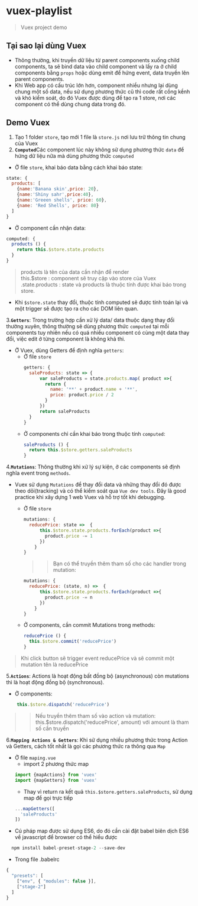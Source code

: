 # vuex-playlist

> Vuex project demo

## Tại sao lại dùng Vuex
- Thông thường, khi truyền dữ liệu từ parent components xuống child components, ta sẽ bind data vào child component và lấy ra ở child components bằng  `props` hoặc dùng emit để hứng event, data truyền lên parent components.
- Khi Web app có cấu trúc lớn hơn, component nhiều nhưng lại dùng chung một số data, nếu sử dụng phương thức cũ thì code rất cồng kềnh và khó kiểm soát, do đó Vuex được dùng để tạo ra 1 store, nơi các component có thể dùng chung data trong đó.
## Demo Vuex
1. Tạo 1 folder `store`, tạo mới 1 file là `store.js` nơi lưu trữ thông tin chung của Vuex
2. <strong>`Computed`</strong>Các component lúc này không sử dụng phương thức `data` để hứng dữ liệu nữa mà dùng phương thức `computed`
- Ở file `store`, khai báo data bằng cách khai báo state:
```js
state: {
  products: [
    {name:'Banana skin',price: 20},
    {name:'Shiny sahr',price:40},
    {name:'Greeen shells', price: 60},
    {name: 'Red Shells', price: 80}
  ]
}
```
- Ở component cần nhận data:
```js
computed: {
  products () {
    return this.$store.state.products
  }
}
```
>products là tên của data cần nhận để render<br>
> this.$store : component sẽ truy cập vào store của  Vuex <br>
> .state.products : state và products là thuộc tính được khai báo trong store.

- Khi `$store.state` thay đổi, thuộc tính computed sẽ được tính toán lại và một trigger sẽ được tạo ra cho các DOM liên quan.

3.<strong>`Getters`</strong>: Trong trường hợp cần xử lý data/ data thuộc dạng thay đổi thường xuyên, thông thường sẽ dùng phương thức `computed` tại mỗi components tuy nhiên nếu có quá nhiều component có cùng một data thay đổi, việc edit ở từng component là không khả thi.
-  Ở Vuex, dùng Getters để định nghĩa `getters`:
   - Ở file `store`
      ```js
      getters: {
        saleProducts: state => {
            var saleProducts = state.products.map( product =>{
              return {
                name: '**' + product.name + '**',
                price: product.price / 2
              }
            })
            return saleProducts
        }
      }
      ```
   - Ở components chỉ cần khai báo trong thuộc tính `computed`:
      ```js
      saleProducts () {
        return this.$store.getters.saleProducts
      }
      ```
4.<strong>`Mutations`</strong>: Thông thường khi xử lý sự kiện, ở các components sẽ định nghĩa event trong `methods`.
- Vuex sử dụng `Mutations` để  thay đổi data và những thay đổi đó được theo dõi(tracking) và có thể kiểm soát qua `Vue dev tools`. Đây là good practice khi xây dựng 1 web Vuex và hỗ trợ tốt khi debugging.
  - Ở file `store`
    ```js
    mutations: {
      reducePrice: state =>  {
          this.$store.state.products.forEach(product =>{
            product.price -= 1
          })
        }
    }
    ```
      >>Bạn có thể truyền thêm tham số cho các handler trong mutation:
      ```js
      mutations: {
        reducePrice: (state, n) =>  {
            this.$store.state.products.forEach(product =>{
              product.price -= n
            })
          }
      }
      ```

  - Ở components, cần commit Mutations trong methods:
      ```js
      reducePrice () {
        this.$store.commit('reducePrice')
      }
      ```
> Khi click button sẽ trigger event reducePrice và sẽ commit một mutation tên là reducePrice

5.<strong>`Actions`</strong>: Actions là hoạt động bất đồng bộ (asynchronous) còn mutations thì là hoạt động đồng bộ (synchronous).
  - Ở components:
  ```js
      this.$store.dispatch('reducePrice')
  ```
>> Nếu truyền thêm tham số vào action và mutation:<br>
  this.$store.dispatch('reducePrice', amount) với amount là tham số cần truyền

  6.<strong>`Mapping Actions & Getters`</strong>: Khi sử dụng nhiều phương thức trong Action và Getters, cách tốt nhất là gọi các phương thức ra thông qua `Map`

- Ở file `maping.vue`
    - import 2 phương thức map
    ```js
    import {mapActions} from 'vuex'
    import {mapGetters} from 'vuex'
    ```
    - Thay vì return ra kết quả `this.$store.getters.saleProducts`, sử dụng map để gọi trực tiếp
    ```js
    ...mapGetters([
      'saleProducts'
    ])
    ```
- Cú pháp map được sử dụng ES6, do đó cần cài đặt babel biên dịch ES6 về javascript để browser có thể hiểu được
```js
  npm install babel-preset-stage-2 --save-dev
```
- Trong file .babelrc

```js
{
  "presets": [
    ["env", { "modules": false }],
    ["stage-2"]
  ]
}
```
